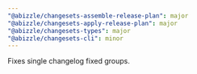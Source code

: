 ```yaml
---
"@abizzle/changesets-assemble-release-plan": major
"@abizzle/changesets-apply-release-plan": major
"@abizzle/changesets-types": major
"@abizzle/changesets-cli": minor
---
```


Fixes single changelog fixed groups.
